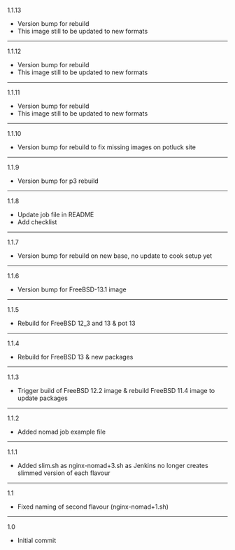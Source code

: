 1.1.13

* Version bump for rebuild
* This image still to be updated to new formats

---

1.1.12

* Version bump for rebuild
* This image still to be updated to new formats

---

1.1.11

* Version bump for rebuild
* This image still to be updated to new formats

---

1.1.10

* Version bump for rebuild to fix missing images on potluck site

---

1.1.9

* Version bump for p3 rebuild

---

1.1.8

* Update job file in README
* Add checklist

---

1.1.7

* Version bump for rebuild on new base, no update to cook setup yet

---

1.1.6

* Version bump for FreeBSD-13.1 image

---

1.1.5

* Rebuild for FreeBSD 12_3 and 13 & pot 13

---

1.1.4

* Rebuild for FreeBSD 13 & new packages

---

1.1.3

* Trigger build of FreeBSD 12.2 image & rebuild FreeBSD 11.4 image to update packages

---

1.1.2

* Added nomad job example file

---

1.1.1

* Added slim.sh as nginx-nomad+3.sh as Jenkins no longer creates slimmed version of each flavour

---

1.1

* Fixed naming of second flavour (nginx-nomad+1.sh)

---

1.0

* Initial commit
